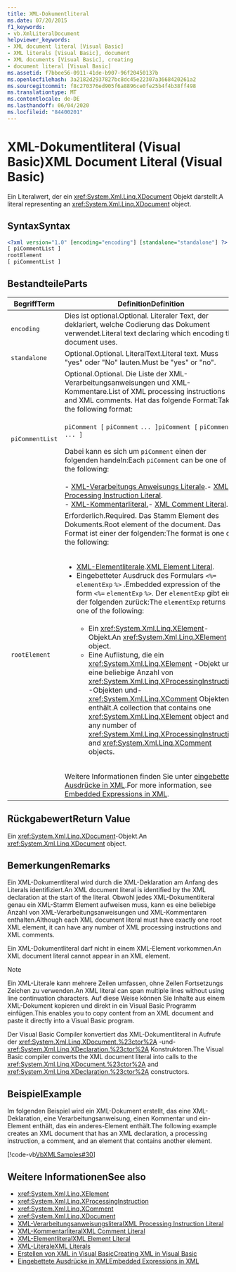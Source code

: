```yaml
---
title: XML-Dokumentliteral
ms.date: 07/20/2015
f1_keywords:
- vb.XmlLiteralDocument
helpviewer_keywords:
- XML document literal [Visual Basic]
- XML literals [Visual Basic], document
- XML documents [Visual Basic], creating
- document literal [Visual Basic]
ms.assetid: f7bbee56-0911-41de-b907-96f20450137b
ms.openlocfilehash: 3a2182d2937827bc8dc45e22307a3668420261a2
ms.sourcegitcommit: f8c270376ed905f6a8896ce0fe25b4f4b38ff498
ms.translationtype: MT
ms.contentlocale: de-DE
ms.lasthandoff: 06/04/2020
ms.locfileid: "84400201"
---
```

# <a name="xml-document-literal-visual-basic"></a><span data-ttu-id="93a8e-102">XML-Dokumentliteral (Visual Basic)</span><span class="sxs-lookup"><span data-stu-id="93a8e-102">XML Document Literal (Visual Basic)</span></span>
<span data-ttu-id="93a8e-103">Ein Literalwert, der ein <xref:System.Xml.Linq.XDocument> Objekt darstellt.</span><span class="sxs-lookup"><span data-stu-id="93a8e-103">A literal representing an <xref:System.Xml.Linq.XDocument> object.</span></span>  
  
## <a name="syntax"></a><span data-ttu-id="93a8e-104">Syntax</span><span class="sxs-lookup"><span data-stu-id="93a8e-104">Syntax</span></span>  
  
```xml  
<?xml version="1.0" [encoding="encoding"] [standalone="standalone"] ?>  
[ piCommentList ]  
rootElement  
[ piCommentList ]  
```  
  
## <a name="parts"></a><span data-ttu-id="93a8e-105">Bestandteile</span><span class="sxs-lookup"><span data-stu-id="93a8e-105">Parts</span></span>  
  
|<span data-ttu-id="93a8e-106">Begriff</span><span class="sxs-lookup"><span data-stu-id="93a8e-106">Term</span></span>|<span data-ttu-id="93a8e-107">Definition</span><span class="sxs-lookup"><span data-stu-id="93a8e-107">Definition</span></span>|  
|---|---|  
|`encoding`|<span data-ttu-id="93a8e-108">Dies ist optional.</span><span class="sxs-lookup"><span data-stu-id="93a8e-108">Optional.</span></span> <span data-ttu-id="93a8e-109">Literaler Text, der deklariert, welche Codierung das Dokument verwendet.</span><span class="sxs-lookup"><span data-stu-id="93a8e-109">Literal text declaring which encoding the document uses.</span></span>|  
|`standalone`|<span data-ttu-id="93a8e-110">Optional.</span><span class="sxs-lookup"><span data-stu-id="93a8e-110">Optional.</span></span> <span data-ttu-id="93a8e-111">LiteralText.</span><span class="sxs-lookup"><span data-stu-id="93a8e-111">Literal text.</span></span> <span data-ttu-id="93a8e-112">Muss "yes" oder "No" lauten.</span><span class="sxs-lookup"><span data-stu-id="93a8e-112">Must be "yes" or "no".</span></span>|  
|`piCommentList`|<span data-ttu-id="93a8e-113">Optional.</span><span class="sxs-lookup"><span data-stu-id="93a8e-113">Optional.</span></span> <span data-ttu-id="93a8e-114">Die Liste der XML-Verarbeitungsanweisungen und XML-Kommentare.</span><span class="sxs-lookup"><span data-stu-id="93a8e-114">List of XML processing instructions and XML comments.</span></span> <span data-ttu-id="93a8e-115">Hat das folgende Format:</span><span class="sxs-lookup"><span data-stu-id="93a8e-115">Takes the following format:</span></span><br /><br /> <span data-ttu-id="93a8e-116">`piComment [` `piComment` `... ]`</span><span class="sxs-lookup"><span data-stu-id="93a8e-116">`piComment [` `piComment` `... ]`</span></span><br /><br /> <span data-ttu-id="93a8e-117">Dabei kann es sich um `piComment` einen der folgenden handeln:</span><span class="sxs-lookup"><span data-stu-id="93a8e-117">Each `piComment` can be one of the following:</span></span><br /><br /> <span data-ttu-id="93a8e-118">-   [XML-Verarbeitungs Anweisungs Literale](xml-processing-instruction-literal.md).</span><span class="sxs-lookup"><span data-stu-id="93a8e-118">-   [XML Processing Instruction Literal](xml-processing-instruction-literal.md).</span></span><br /><span data-ttu-id="93a8e-119">-   [XML-Kommentarliteral.](xml-comment-literal.md)</span><span class="sxs-lookup"><span data-stu-id="93a8e-119">-   [XML Comment Literal](xml-comment-literal.md).</span></span>|  
|`rootElement`|<span data-ttu-id="93a8e-120">Erforderlich.</span><span class="sxs-lookup"><span data-stu-id="93a8e-120">Required.</span></span> <span data-ttu-id="93a8e-121">Das Stamm Element des Dokuments.</span><span class="sxs-lookup"><span data-stu-id="93a8e-121">Root element of the document.</span></span> <span data-ttu-id="93a8e-122">Das Format ist einer der folgenden:</span><span class="sxs-lookup"><span data-stu-id="93a8e-122">The format is one of the following:</span></span><br /><br /> <ul><li><span data-ttu-id="93a8e-123">[XML-Elementliterale](xml-element-literal.md).</span><span class="sxs-lookup"><span data-stu-id="93a8e-123">[XML Element Literal](xml-element-literal.md).</span></span></li><li><span data-ttu-id="93a8e-124">Eingebetteter Ausdruck des Formulars `<%=` `elementExp` `%>` .</span><span class="sxs-lookup"><span data-stu-id="93a8e-124">Embedded expression of the form `<%=` `elementExp` `%>`.</span></span> <span data-ttu-id="93a8e-125">Der `elementExp` gibt eine der folgenden zurück:</span><span class="sxs-lookup"><span data-stu-id="93a8e-125">The `elementExp` returns one of the following:</span></span><br /><br /> <ul><li><span data-ttu-id="93a8e-126">Ein <xref:System.Xml.Linq.XElement>-Objekt.</span><span class="sxs-lookup"><span data-stu-id="93a8e-126">An <xref:System.Xml.Linq.XElement> object.</span></span></li><li><span data-ttu-id="93a8e-127">Eine Auflistung, die ein <xref:System.Xml.Linq.XElement> -Objekt und eine beliebige Anzahl von <xref:System.Xml.Linq.XProcessingInstruction> -Objekten und- <xref:System.Xml.Linq.XComment> Objekten enthält.</span><span class="sxs-lookup"><span data-stu-id="93a8e-127">A collection that contains one <xref:System.Xml.Linq.XElement> object and any number of <xref:System.Xml.Linq.XProcessingInstruction> and <xref:System.Xml.Linq.XComment> objects.</span></span></li></ul></li></ul><br /> <span data-ttu-id="93a8e-128">Weitere Informationen finden Sie unter [eingebettete Ausdrücke in XML](../../programming-guide/language-features/xml/embedded-expressions-in-xml.md).</span><span class="sxs-lookup"><span data-stu-id="93a8e-128">For more information, see [Embedded Expressions in XML](../../programming-guide/language-features/xml/embedded-expressions-in-xml.md).</span></span>|  
  
## <a name="return-value"></a><span data-ttu-id="93a8e-129">Rückgabewert</span><span class="sxs-lookup"><span data-stu-id="93a8e-129">Return Value</span></span>  
 <span data-ttu-id="93a8e-130">Ein <xref:System.Xml.Linq.XDocument>-Objekt.</span><span class="sxs-lookup"><span data-stu-id="93a8e-130">An <xref:System.Xml.Linq.XDocument> object.</span></span>  
  
## <a name="remarks"></a><span data-ttu-id="93a8e-131">Bemerkungen</span><span class="sxs-lookup"><span data-stu-id="93a8e-131">Remarks</span></span>  
 <span data-ttu-id="93a8e-132">Ein XML-Dokumentliteral wird durch die XML-Deklaration am Anfang des Literals identifiziert.</span><span class="sxs-lookup"><span data-stu-id="93a8e-132">An XML document literal is identified by the XML declaration at the start of the literal.</span></span> <span data-ttu-id="93a8e-133">Obwohl jedes XML-Dokumentliteral genau ein XML-Stamm Element aufweisen muss, kann es eine beliebige Anzahl von XML-Verarbeitungsanweisungen und XML-Kommentaren enthalten.</span><span class="sxs-lookup"><span data-stu-id="93a8e-133">Although each XML document literal must have exactly one root XML element, it can have any number of XML processing instructions and XML comments.</span></span>  
  
 <span data-ttu-id="93a8e-134">Ein XML-Dokumentliteral darf nicht in einem XML-Element vorkommen.</span><span class="sxs-lookup"><span data-stu-id="93a8e-134">An XML document literal cannot appear in an XML element.</span></span>  
  
> [!NOTE]
> <span data-ttu-id="93a8e-135">Ein XML-Literale kann mehrere Zeilen umfassen, ohne Zeilen Fortsetzungs Zeichen zu verwenden.</span><span class="sxs-lookup"><span data-stu-id="93a8e-135">An XML literal can span multiple lines without using line continuation characters.</span></span> <span data-ttu-id="93a8e-136">Auf diese Weise können Sie Inhalte aus einem XML-Dokument kopieren und direkt in ein Visual Basic Programm einfügen.</span><span class="sxs-lookup"><span data-stu-id="93a8e-136">This enables you to copy content from an XML document and paste it directly into a Visual Basic program.</span></span>  
  
 <span data-ttu-id="93a8e-137">Der Visual Basic Compiler konvertiert das XML-Dokumentliteral in Aufrufe der <xref:System.Xml.Linq.XDocument.%23ctor%2A> -und- <xref:System.Xml.Linq.XDeclaration.%23ctor%2A> Konstruktoren.</span><span class="sxs-lookup"><span data-stu-id="93a8e-137">The Visual Basic compiler converts the XML document literal into calls to the <xref:System.Xml.Linq.XDocument.%23ctor%2A> and <xref:System.Xml.Linq.XDeclaration.%23ctor%2A> constructors.</span></span>  
  
## <a name="example"></a><span data-ttu-id="93a8e-138">Beispiel</span><span class="sxs-lookup"><span data-stu-id="93a8e-138">Example</span></span>  
 <span data-ttu-id="93a8e-139">Im folgenden Beispiel wird ein XML-Dokument erstellt, das eine XML-Deklaration, eine Verarbeitungsanweisung, einen Kommentar und ein-Element enthält, das ein anderes-Element enthält.</span><span class="sxs-lookup"><span data-stu-id="93a8e-139">The following example creates an XML document that has an XML declaration, a processing instruction, a comment, and an element that contains another element.</span></span>  
  
 [!code-vb[VbXMLSamples#30](~/samples/snippets/visualbasic/VS_Snippets_VBCSharp/VbXMLSamples/VB/XMLSamples13.vb#30)]  
  
## <a name="see-also"></a><span data-ttu-id="93a8e-140">Weitere Informationen</span><span class="sxs-lookup"><span data-stu-id="93a8e-140">See also</span></span>

- <xref:System.Xml.Linq.XElement>
- <xref:System.Xml.Linq.XProcessingInstruction>
- <xref:System.Xml.Linq.XComment>
- <xref:System.Xml.Linq.XDocument>
- [<span data-ttu-id="93a8e-141">XML-Verarbeitungsanweisungsliteral</span><span class="sxs-lookup"><span data-stu-id="93a8e-141">XML Processing Instruction Literal</span></span>](xml-processing-instruction-literal.md)
- [<span data-ttu-id="93a8e-142">XML-Kommentarliteral</span><span class="sxs-lookup"><span data-stu-id="93a8e-142">XML Comment Literal</span></span>](xml-comment-literal.md)
- [<span data-ttu-id="93a8e-143">XML-Elementliteral</span><span class="sxs-lookup"><span data-stu-id="93a8e-143">XML Element Literal</span></span>](xml-element-literal.md)
- [<span data-ttu-id="93a8e-144">XML-Literale</span><span class="sxs-lookup"><span data-stu-id="93a8e-144">XML Literals</span></span>](index.md)
- [<span data-ttu-id="93a8e-145">Erstellen von XML in Visual Basic</span><span class="sxs-lookup"><span data-stu-id="93a8e-145">Creating XML in Visual Basic</span></span>](../../programming-guide/language-features/xml/creating-xml.md)
- [<span data-ttu-id="93a8e-146">Eingebettete Ausdrücke in XML</span><span class="sxs-lookup"><span data-stu-id="93a8e-146">Embedded Expressions in XML</span></span>](../../programming-guide/language-features/xml/embedded-expressions-in-xml.md)
